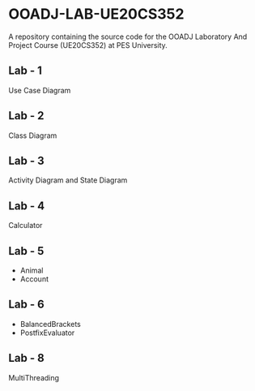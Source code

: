 # OOADJ-LAB-UE20CS352
A repository containing the source code for the OOADJ Laboratory And Project Course (UE20CS352) at PES University.

## Lab - 1
Use Case Diagram

## Lab - 2
Class Diagram

## Lab - 3
Activity Diagram and State Diagram

## Lab - 4
Calculator

## Lab - 5

- Animal
- Account

## Lab - 6

- BalancedBrackets
- PostfixEvaluator

## Lab - 8 
MultiThreading
